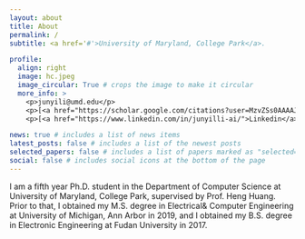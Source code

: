 ```yaml
---
layout: about
title: About
permalink: /
subtitle: <a href='#'>University of Maryland, College Park</a>.

profile:
  align: right
  image: hc.jpeg
  image_circular: True # crops the image to make it circular
  more_info: >
    <p>junyili@umd.edu</p>
    <p>[<a href="https://scholar.google.com/citations?user=MzvZSs0AAAAJ&hl=en">Google Scholar</a>]</p>
    <p>[<a href="https://www.linkedin.com/in/junyilli-ai/">Linkedin</a>]</p>

news: true # includes a list of news items
latest_posts: false # includes a list of the newest posts
selected_papers: false # includes a list of papers marked as "selected={true}"
social: false # includes social icons at the bottom of the page
---
```


I am a fifth year Ph.D. student in the Department of Computer Science at University of Maryland, College Park, supervised by Prof. Heng Huang. Prior to that, I obtained my M.S. degree in Electrical& Computer Engineering at University of Michigan, Ann Arbor in 2019, and I obtained my B.S. degree in Electronic Engineering at Fudan University in 2017.

